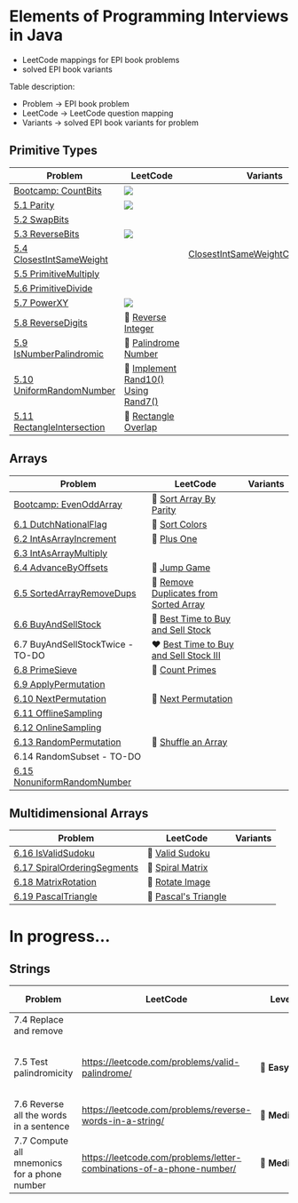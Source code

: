 # Elements of Programming Interviews in Java

* LeetCode mappings for EPI book problems
* solved EPI book variants

Table description:
* Problem -> EPI book problem
* LeetCode -> LeetCode question mapping
* Variants -> solved EPI book variants for problem

## Primitive Types

| Problem | LeetCode | Variants |
| ------- | -------- | -------- |
| [Bootcamp: CountBits](/src/main/java/epi/primitive/CountBits.java) | <a href="https://leetcode.com/problems/counting-bits/"><img src="https://img.shields.io/badge/easy-Counting%20Bits-brightgreen" /></a> | |
| [5.1 Parity ](/src/main/java/epi/primitive/_5/_1/Parity.java)| <a href="https://leetcode.com/problems/number-of-1-bits/"><img src="https://img.shields.io/badge/easy-Number%20of%201%20Bits-brightgreen" /></a> | |
| [5.2 SwapBits](/src/main/java/epi/primitive/_5/_2/SwapBits.java) | | |
| [5.3 ReverseBits](/src/main/java/epi/primitive/_5/_3/ReverseBits.java) | <a href="https://leetcode.com/problems/reverse-bits/"><img src="https://img.shields.io/badge/easy-Reverse%20Bits%20-brightgreen" /></a> | |
| [5.4 ClosestIntSameWeight](/src/main/java/epi/primitive/_5/_4/ClosestIntSameWeight.java) | | [ClosestIntSameWeightConstantTime](/src/main/java/epi/primitive/_5/_4/variant/ClosestIntSameWeightConstantTime.java) |
| [5.5 PrimitiveMultiply](/src/main/java/epi/primitive/_5/_5/PrimitiveMultiply.java) | | |
| [5.6 PrimitiveDivide](/src/main/java/epi/primitive/_5/_6/PrimitiveDivide.java) | | |
| [5.7 PowerXY](/src/main/java/epi/primitive/_5/_7/PowerXY.java) | <a href="https://leetcode.com/problems/powx-n/"><img src="https://img.shields.io/badge/medium-Pow(x%2C%20n)-orange" /></a> | |
| [5.8 ReverseDigits](https://github.com/andreeaiancovici/ElementsOfProgrammingInterviews-Variants/blob/main/src/main/java/epi/primitive/ReverseDigits.java) | :yellow_heart:&nbsp;[Reverse Integer](https://leetcode.com/problems/reverse-integer/) | |
| [5.9 IsNumberPalindromic](https://github.com/andreeaiancovici/ElementsOfProgrammingInterviews-Variants/blob/main/src/main/java/epi/primitive/IsNumberPalindromic.java) | :green_heart:&nbsp;[Palindrome Number](https://leetcode.com/problems/palindrome-number/) | |
| [5.10 UniformRandomNumber](https://github.com/andreeaiancovici/ElementsOfProgrammingInterviews-Variants/blob/main/src/main/java/epi/primitive/UniformRandomNumber.java) | :yellow_heart:&nbsp;[Implement Rand10() Using Rand7()](https://leetcode.com/problems/implement-rand10-using-rand7/) | |
| [5.11 RectangleIntersection](https://github.com/andreeaiancovici/ElementsOfProgrammingInterviews-Variants/blob/main/src/main/java/epi/primitive/RectangleIntersection.java) | :green_heart:&nbsp;[Rectangle Overlap](https://leetcode.com/problems/rectangle-overlap/) | |

## Arrays
| Problem | LeetCode | Variants |
| ------- | -------- | -------- |
| [Bootcamp: EvenOddArray](https://github.com/andreeaiancovici/ElementsOfProgrammingInterviews-Variants/blob/main/src/main/java/epi/arrays/EvenOddArray.java)  | :green_heart:&nbsp;[Sort Array By Parity](https://leetcode.com/problems/sort-array-by-parity/) | |
| [6.1 DutchNationalFlag](https://github.com/andreeaiancovici/ElementsOfProgrammingInterviews-Variants/blob/main/src/main/java/epi/arrays/DutchNationalFlag.java) | :yellow_heart:&nbsp;[Sort Colors](https://leetcode.com/problems/sort-colors/) | |
| [6.2 IntAsArrayIncrement](https://github.com/andreeaiancovici/ElementsOfProgrammingInterviews-Variants/blob/main/src/main/java/epi/arrays/IntAsArrayIncrement.java) | :green_heart:&nbsp;[Plus One](https://leetcode.com/problems/plus-one/) | |
| [6.3 IntAsArrayMultiply](https://github.com/andreeaiancovici/ElementsOfProgrammingInterviews-Variants/blob/main/src/main/java/epi/arrays/IntAsArrayMultiply.java) | | |
| [6.4 AdvanceByOffsets](https://github.com/andreeaiancovici/ElementsOfProgrammingInterviews-Variants/blob/main/src/main/java/epi/arrays/AdvanceByOffsets.java) | :yellow_heart:&nbsp;[Jump Game](https://leetcode.com/problems/jump-game/) | |
| [6.5 SortedArrayRemoveDups](https://github.com/andreeaiancovici/ElementsOfProgrammingInterviews-Variants/blob/main/src/main/java/epi/arrays/SortedArrayRemoveDups.java) | :green_heart:&nbsp;[Remove Duplicates from Sorted Array](https://leetcode.com/problems/remove-duplicates-from-sorted-array/) | |
| [6.6 BuyAndSellStock](https://github.com/andreeaiancovici/ElementsOfProgrammingInterviews-Variants/blob/main/src/main/java/epi/arrays/BuyAndSellStock.java) | :green_heart:&nbsp;[Best Time to Buy and Sell Stock](https://leetcode.com/problems/best-time-to-buy-and-sell-stock/) | |
| 6.7 BuyAndSellStockTwice - TO-DO | :heart:&nbsp;[Best Time to Buy and Sell Stock III](https://leetcode.com/problems/best-time-to-buy-and-sell-stock-iii/) | |
| [6.8 PrimeSieve](https://github.com/andreeaiancovici/ElementsOfProgrammingInterviews-Variants/blob/main/src/main/java/epi/arrays/PrimeSieve.java) | :yellow_heart:&nbsp;[Count Primes](https://leetcode.com/problems/count-primes/) | |
| [6.9 ApplyPermutation](https://github.com/andreeaiancovici/ElementsOfProgrammingInterviews-Variants/blob/main/src/main/java/epi/arrays/ApplyPermutation.java) | | |
| [6.10 NextPermutation](https://github.com/andreeaiancovici/ElementsOfProgrammingInterviews-Variants/blob/main/src/main/java/epi/arrays/NextPermutation.java) | :yellow_heart:&nbsp;[Next Permutation](https://leetcode.com/problems/next-permutation/) | |
| [6.11 OfflineSampling](https://github.com/andreeaiancovici/ElementsOfProgrammingInterviews-Variants/blob/main/src/main/java/epi/arrays/OfflineSampling.java) | | |
| [6.12 OnlineSampling](https://github.com/andreeaiancovici/ElementsOfProgrammingInterviews-Variants/blob/main/src/main/java/epi/arrays/OnlineSampling.java) | | |
| [6.13 RandomPermutation](https://github.com/andreeaiancovici/ElementsOfProgrammingInterviews-Variants/blob/main/src/main/java/epi/arrays/RandomPermutation.java) | :yellow_heart:&nbsp;[Shuffle an Array](https://leetcode.com/problems/shuffle-an-array/) | |
| 6.14 RandomSubset - TO-DO | | |
| [6.15 NonuniformRandomNumber](https://github.com/andreeaiancovici/ElementsOfProgrammingInterviews-Variants/blob/main/src/main/java/epi/arrays/NonuniformRandomNumber.java) | | |

## Multidimensional Arrays
| Problem | LeetCode | Variants |
| ------- | -------- | -------- |
| [6.16 IsValidSudoku](https://github.com/andreeaiancovici/ElementsOfProgrammingInterviews-Variants/blob/main/src/main/java/epi/multidimensionalarrays/IsValidSudoku.java) | :yellow_heart:&nbsp;[Valid Sudoku](https://leetcode.com/problems/valid-sudoku/) | |
| [6.17 SpiralOrderingSegments](https://github.com/andreeaiancovici/ElementsOfProgrammingInterviews-Variants/blob/main/src/main/java/epi/multidimensionalarrays/SpiralOrderingSegments.java) | :yellow_heart:&nbsp;[Spiral Matrix](https://leetcode.com/problems/spiral-matrix/) | |
| [6.18 MatrixRotation](https://github.com/andreeaiancovici/ElementsOfProgrammingInterviews-Variants/blob/main/src/main/java/epi/multidimensionalarrays/MatrixRotation.java) | :yellow_heart:&nbsp;[Rotate Image](https://leetcode.com/problems/rotate-image/) | |
| [6.19 PascalTriangle](https://github.com/andreeaiancovici/ElementsOfProgrammingInterviews-Variants/blob/main/src/main/java/epi/multidimensionalarrays/PascalTriangle.java) | :green_heart:&nbsp;[Pascal's Triangle](https://leetcode.com/problems/pascals-triangle/) | |

# In progress...

## Strings

|Problem|LeetCode|Level|Similar questions|Variants
|---|---|---|---|---|
|7.4 Replace and remove| | | |TelexEncoding, MergeTwoSortedArrays|
|7.5 Test palindromicity|https://leetcode.com/problems/valid-palindrome/|:green_heart:&nbsp;**Easy**|Valid Palindrome II, Palindrome Linked List| |
|7.6 Reverse all the words in a sentence|https://leetcode.com/problems/reverse-words-in-a-string/|:yellow_heart:&nbsp;**Medium**|Reverse Words in a String II| |
|7.7 Compute all mnemonics for a phone number|https://leetcode.com/problems/letter-combinations-of-a-phone-number/|:yellow_heart:&nbsp;**Medium**|Generate Parentheses, Combination Sum, Binary Watch| |
